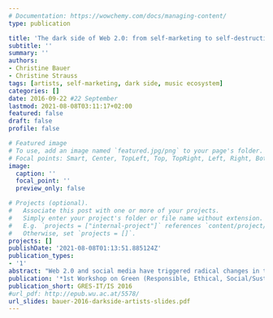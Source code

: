 ```yaml
---
# Documentation: https://wowchemy.com/docs/managing-content/
type: publication

title: 'The dark side of Web 2.0: from self-marketing to self-destruction of music artists'
subtitle: ''
summary: ''
authors:
- Christine Bauer
- Christine Strauss
tags: [artists, self-marketing, dark side, music ecosystem]
categories: []
date: 2016-09-22 #22 September
lastmod: 2021-08-08T03:11:17+02:00
featured: false
draft: false
profile: false

# Featured image
# To use, add an image named `featured.jpg/png` to your page's folder.
# Focal points: Smart, Center, TopLeft, Top, TopRight, Left, Right, BottomLeft, Bottom, BottomRight.
image:
  caption: ''
  focal_point: ''
  preview_only: false

# Projects (optional).
#   Associate this post with one or more of your projects.
#   Simply enter your project's folder or file name without extension.
#   E.g. `projects = ["internal-project"]` references `content/project/deep-learning/index.md`.
#   Otherwise, set `projects = []`.
projects: []
publishDate: '2021-08-08T01:13:51.885124Z'
publication_types:
- '1'
abstract: "Web 2.0 and social media have triggered radical changes in the very fundament of music business. In times before the Internet era, the music business was characterized by a standardized process including the creation, selection, distribution, and consumption of music. The roles of the involved market players were clear-cut. Yet, in the early days of music business, the market was a highly concentrated market. However, with the evolution of Web 2.0 and its new possibilities for home recording available at relatively low-cost and easy to handle, a myriad of music items have been released on the Web. The main consequences of that development are the following: (1) the overall amount of music items available increased drastically, as there are now tens of millions of music items available at a consumer's fingertip; and (2) the ratio between (professional) high-quality music and low-quality music shifted towards an overall deterioration. This, in turn, has an impact on every market player involved in the music business."
publication: '*1st Workshop on Green (Responsible, Ethical, Social/Sustainable) IT and IS---the Corporate Perspective*'
publication_short: GRES-IT/IS 2016
#url_pdf: http://epub.wu.ac.at/5578/
url_slides: bauer-2016-darkside-artists-slides.pdf
---
```

